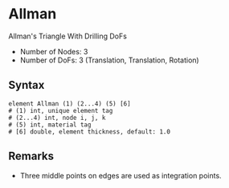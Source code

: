 # Allman

Allman's Triangle With Drilling DoFs

* Number of Nodes: 3
* Number of DoFs: 3 (Translation, Translation, Rotation)

## Syntax

```
element Allman (1) (2...4) (5) [6]
# (1) int, unique element tag
# (2...4) int, node i, j, k
# (5) int, material tag
# [6] double, element thickness, default: 1.0
```

## Remarks

* Three middle points on edges are used as integration points.
